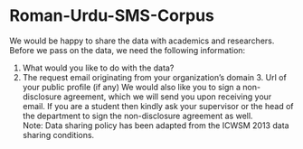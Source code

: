 # Roman-Urdu-SMS-Corpus
We would be happy to share the data with academics and researchers. Before we pass on the data, we need the following information:  
  1. What would you like to do with the data?  
  2. The request email originating from your organization’s domain 3. Url of your public profile (if any)  We would also like you to sign      a non-disclosure agreement, which we will send you upon receiving your email.
  If you are a student then kindly ask your supervisor or the head of the department to sign the non-disclosure agreement as well.  
Note: Data sharing policy has been adapted from the ICWSM 2013 data sharing conditions.
